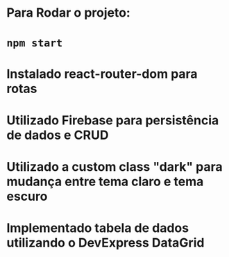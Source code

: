 # Para Rodar o projeto:

# `npm start`

# Instalado react-router-dom para rotas

# Utilizado Firebase para persistência de dados e CRUD

# Utilizado a custom class "dark" para mudança entre tema claro e tema escuro

# Implementado tabela de dados utilizando o DevExpress DataGrid
